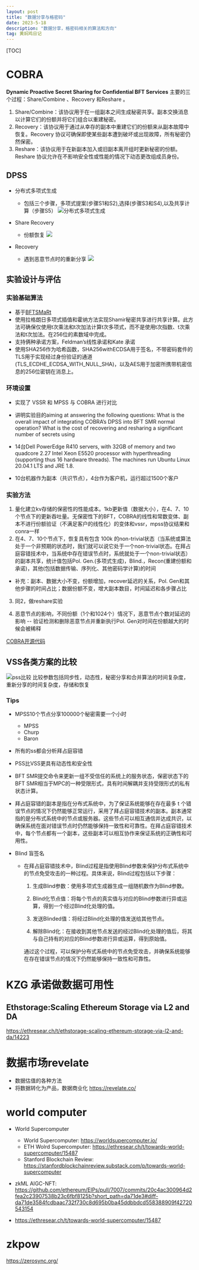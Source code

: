 ```yaml
---
layout: post
title: "数据分享与格密码"
date: 2023-5-18
description: "数据分享，格密码相关的算法和方向"
tag: 黄焖鸡日记
---   
```



[TOC]

# COBRA
**Dynamic Proactive Secret Sharing for Confidential BFT Services**
主要的三个过程：Share/Combine 、Recovery 和Reshare 。
1. Share/Combine：该协议用于在一组副本之间生成秘密共享。副本交换消息以计算它们的份额并将它们组合以重建秘密。
2. Recovery：该协议用于通过从幸存的副本中重建它们的份额来从副本故障中恢复。Recovery 协议可确保即使某些副本遭到破坏或出现故障，所有秘密仍然保密。
3. Reshare：该协议用于在新副本加入或旧副本离开组时更新秘密的份额。Reshare 协议允许在不影响安全性或性能的情况下动态更改组成员身份。

## DPSS
- 分布式多项式生成
  - 包括三个步骤，多项式提案(步骤S1和S2),选择(步骤S3和S4),以及共享计算（步骤S5）
![分布式多项式生成](../_site/images/posts/dpssgenpoly.png)

- Share Recovery
  - 份额恢复
![](../_site/images/posts/dpssReshare.png)

- Recovery
  - 遇到恶意节点时的重新分享
![](../_site/images/posts/dpssRecover.png)

## 实验设计与评估
### 实验基础算法
- 基于[BFTSMaRt](https://www.di.fc.ul.pt/~bessani/publications/dsn14-bftsmart.pdf)
- 使用拉格朗日多项式插值和霍纳方法实现Shamir秘密共享进行共享计算。此方法可确保仅使用t次乘法和t次加法计算t次多项式，而不是使用t次指数、t次乘法和t次加法。在256位的素数域中完成。
- 支持俩种承诺方案，Feldman’s线性承诺和Kate 承诺
- 使用SHA256作为哈希函数，SHA256withECDSA用于签名，不带密码套件的TLS用于实现经过身份验证的通道(TLS_ECDHE_ECDSA_WITH_NULL_SHA)，以及AES用于加密所携带机密信息的256位密钥在消息上。

### 环境设置
- 实现了 VSSR 和 MPSS 与 COBRA 进行对比

- 讲明实验目的aiming at answering the following questions: What is the overall impact of integrating COBRA’s
DPSS into BFT SMR normal operation? What is the cost of
recovering and resharing a significant number of secrets using
- 14台Dell PowerEdge R410 servers, with 32GB of
memory and two quadcore 2.27 Intel Xeon E5520 processor
with hyperthreading (supporting thus 16 hardware threads).
The machines run Ubuntu Linux 20.04.1 LTS and JRE 1.8.

- 10台机器作为副本（共识节点），4台作为客户机，运行超过1500个客户

### 实验方法
1. 量化建立kv存储的保密性的性能成本。1kb更新值（数据大小），在4、7、10个节点下的更新吞吐量。无保密性下的BFT，COBRA的线性和常数变体、副本不进行份额验证（不满足客户的线性化）的变体和vssr，mpss协议结果和conra一样
2. 在4、7、10个节点下，恢复具有包含 100k 的non-trivial状态（当系统或算法处于一个非预期的状态时，我们就可以说它处于一个non-trivial状态。在拜占庭容错技术中，当系统中存在错误节点时，系统就处于一个non-trivial状态）的副本共享，统计值包括Pol. Gen.(多项式生成)，Blind.，Recon(重建份额和承诺)，其他(包括数据传输、序列化、其他密码学计算)的时间
* 补充：副本、数据大小不变，份额增加，recover延迟的关系，Pol. Gen和其他步骤的时间占比；数据份额不变，增大副本数目，时间延迟和各步骤占比

3. 同2，做reshare实验

4. 恶意节点的影响，不同份额（1个和1024个）情况下，恶意节点个数对延迟的影响 -- 验证检测和删除恶意节点并重新执行Pol. Gen对时间在份额越大的时候会被稀释



 [COBRA开源代码](https://github.com/bft-smart/cobra)
## VSS各类方案的比较

![pss比较](../_site/images/posts/pss比较.png)
比较参数包括同步性，动态性，秘密分享和合并算法的时间复杂度，重新分享的时间复杂度，存储和恢复


### Tips
- MPSS10个节点分享100000个秘密需要一个小时
  - MPSS
  - Churp
  - Baron
- 所有的ss都会分析拜占庭容错
- PSS比VSS更具有动态性和安全性
-  BFT SMR提交命令来更新一组不受信任的系统上的服务状态，保密状态下的BFT SMR相当于MPC的一种受限形式，具有时间解耦并支持受限形式的私有状态计算。
- 拜占庭容错的副本是指在分布式系统中，为了保证系统能够在存在最多 t 个错误节点的情况下仍然能够正常运行，采用了拜占庭容错技术的副本。副本通常指的是分布式系统中的节点或服务器。这些节点可以相互通信并达成共识，以确保系统在面对错误节点时仍然能够保持一致性和可靠性。在拜占庭容错技术中，每个节点都有一个副本，这些副本可以相互协作来保证系统的正确性和可用性。

- Blind 盲签名
  - 在拜占庭容错技术中，Blind过程是指使用Blind参数来保护分布式系统中的节点免受攻击的一种过程。具体来说，Blind过程包括以下步骤：

    1. 生成Blind参数：使用多项式生成器生成一组随机数作为Blind参数。

    2. Blind化节点值：将每个节点的真实值与对应的Blind参数进行异或运算，得到一个经过Blind化处理的值。

    3. 发送Blinded值：将经过Blind化处理的值发送给其他节点。

    4. 解除Blind化：在接收到其他节点发送的经过Blind化处理的值后，将其与自己持有的对应的Blind参数进行异或运算，得到原始值。

    通过这个过程，可以保护分布式系统中的节点免受攻击，并确保系统能够在存在错误节点的情况下仍然能够保持一致性和可靠性。


# KZG 承诺做数据可用性
## Ethstorage:Scaling Ethereum Storage via L2 and DA
https://ethresear.ch/t/ethstorage-scaling-ethereum-storage-via-l2-and-da/14223


# 数据市场revelate
- 数据估值的各种方法
- 将数据转化为产品，数据商业化
https://revelate.co/



# world computer
- World Supercomputer
  - World Supercomputer: https://worldsupercomputer.io/
  - ETH Wolrd Supercomputer: https://ethresear.ch/t/towards-world-supercomputer/15487
  - Stanford Blockchain Review: https://stanfordblockchainreview.substack.com/p/towards-world-supercomputer

- zkML AIGC-NFT: https://github.com/ethereum/EIPs/pull/7007/commits/20c4ac300964d2fea2c23907538b23c6fbf8125b?short_path=da71de3#diff-da71de3584fcdbaac732f730c8d695b0ba45ddbbdcd558388909f42720543154

- https://ethresear.ch/t/towards-world-supercomputer/15487

# zkpow
https://zerosync.org/